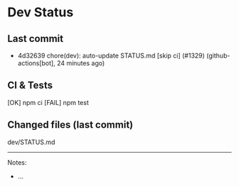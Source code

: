 # Dev Status

## Last commit
- 4d32639 chore(dev): auto-update STATUS.md [skip ci] (#1329) (github-actions[bot], 24 minutes ago)
## CI & Tests
[OK] npm ci
[FAIL] npm test

## Changed files (last commit)
dev/STATUS.md

---
Notes:
- ...
